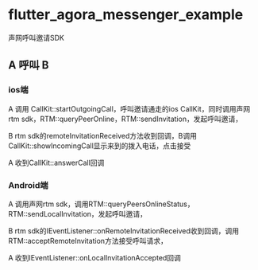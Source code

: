 # flutter_agora_messenger_example

声网呼叫邀请SDK

## A 呼叫 B

### ios端

A 调用 CallKit::startOutgoingCall，呼叫邀请通走的ios CallKit，同时调用声网rtm sdk，RTM::queryPeerOnline，RTM::sendInvitation，发起呼叫邀请，

B rtm sdk的remoteInvitationReceived方法收到回调，B调用CallKit::showIncomingCall显示来到的拨入电话，点击接受

A 收到CallKit::answerCall回调

### Android端

A 调用声网rtm sdk，调用RTM::queryPeersOnlineStatus，RTM::sendLocalInvitation，发起呼叫邀请，

B rtm sdk的IEventListener::onRemoteInvitationReceived收到回调，调用RTM::acceptRemoteInvitation方法接受呼叫请求，

A 收到IEventListener::onLocalInvitationAccepted回调
